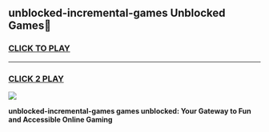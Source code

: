 
## unblocked-incremental-games Unblocked Games👋
<h3>
<a href="https://news.freeplayer.one?title=unblocked-incremental-games&ref=16F">CLICK TO PLAY</a></h3>
<hr>

<h3>
<a href="https://news.freeplayer.one?title=unblocked-incremental-games&ref=16F">CLICK 2 PLAY</a>
  
</h3>

<a href="https://news.freeplayer.one?title=unblocked-incremental-games&ref=16F/"><img src="https://clearcache.store/games.png"></a>


**unblocked-incremental-games games unblocked: Your Gateway to Fun and Accessible Online Gaming**
